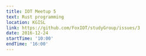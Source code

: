 ```yaml
---
title: IOT Meetup 5
text: Rust programming
location: KGISL
link: https://github.com/FoxIOT/studyGroup/issues/3
date: 2016-12-24
startTime: '10:00'
endTime: '16:00'
---
```

